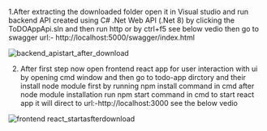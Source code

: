 1.After extracting the downloaded folder open it in Visual studio and run backend API created using C# .Net Web API (.Net 8) by clicking the ToDOAppApi.sln and then 
run http or by ctrl+f5 see below vedio then go to swagger url:- http://localhost:5000/swagger/index.html

![backend_apistart_after_download](https://github.com/user-attachments/assets/9bda5e60-77a9-4101-af94-b3c0ba92504e)

2. After first step now open frontend react app for user interaction with ui by opening cmd window and then go to todo-app dirctory and their install node module first by running npm install command in cmd after node module installation run npm start command in cmd to start react app it will direct to url:-http://localhost:3000 see the below vedio

![frontend react_startasfterdownload](https://github.com/user-attachments/assets/90d17143-05ad-423f-9300-f4a4f8b76d70)
